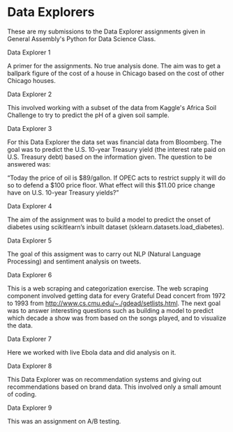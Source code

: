 Data Explorers
===========================

These are my submissions to the Data Explorer assignments given in General Assembly's Python for Data Science Class.

Data Explorer 1

A primer for the assignments. No true analysis done. The aim was to get a ballpark figure of the cost of a house in Chicago based on the cost of other Chicago houses.

Data Explorer 2

This involved working with a subset of the data from Kaggle's Africa Soil Challenge to try to predict the pH of a given soil sample.

Data Explorer 3

For this Data Explorer the data set was financial data from Bloomberg. The goal was to predict the U.S. 10-year Treasury yield (the interest rate paid on U.S. Treasury debt) based on the information given. The question to be answered was:

“Today the price of oil is $89/gallon. If OPEC acts to restrict supply it will do so to defend a $100 price floor. What effect will this $11.00 price change have on U.S. 10-year Treasury yields?”

Data Explorer 4

The aim of the assignment was to build a model to predict the onset of diabetes using scikitlearn’s inbuilt dataset (sklearn.datasets.load_diabetes).

Data Explorer 5

The goal of this assigment was to carry out NLP (Natural Language Processing) and sentiment analysis on tweets.

Data Explorer 6

This is a web scraping and categorization exercise. The web scraping component involved getting data for every Grateful Dead concert from 1972 to 1993 from http://www.cs.cmu.edu/~./gdead/setlists.html. The next goal was to answer interesting questions such as building a model to predict which decade a show was from based on the songs played, and to visualize the data.

Data Explorer 7

Here we worked with live Ebola data and did analysis on it. 

Data Explorer 8

This Data Explorer was on recommendation systems and giving out recommendations based on brand data. This involved only a small amount of coding.

Data Explorer 9

This was an assignment on A/B testing.
